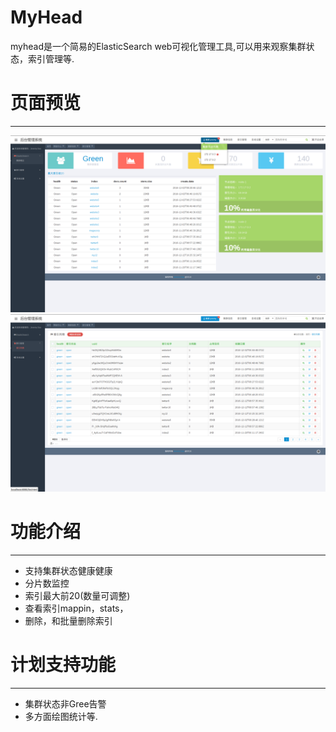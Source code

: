 # MyHead
myhead是一个简易的ElasticSearch web可视化管理工具,可以用来观察集群状态，索引管理等.

# 页面预览
--------------
![image](https://github.com/jeremy-gao/myhead/blob/master/assets/i/index.png)
![image](https://github.com/jeremy-gao/myhead/blob/master/assets/i/list.png)

# 功能介绍
---------------
 - 支持集群状态健康健康
 - 分片数监控
 - 索引最大前20(数量可调整)
 - 查看索引mappin，stats，
 - 删除，和批量删除索引


# 计划支持功能
---------------
 - 集群状态非Gree告警
 - 多方面绘图统计等.

